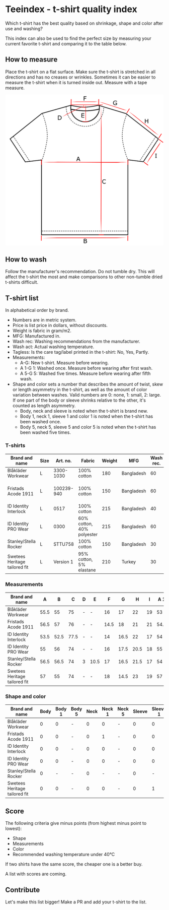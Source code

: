# Teeindex - t-shirt quality index

Which t-shirt has the best quality based on shrinkage, shape and color after use and washing?

This index can also be used to find the perfect size by measuring your current favorite t-shirt and comparing it to the table below.

## How to measure

Place the t-shirt on a flat surface.
Make sure the t-shirt is stretched in all directions and has no creases or wrinkles.
Sometimes it can be easier to measure the t-shirt when it is turned inside out.
Measure with a tape measure.

![T-shirt](./tshirt.png)

## How to wash

Follow the manufacturer's recommendation.
Do not tumble dry. This will affect the t-shirt the most and make comparisons to other non-tumble dried t-shirts difficult.

## T-shirt list

In alphabetical order by brand.

- Numbers are in metric system.
- Price is list price in dollars, without discounts.
- Weight is fabric in gram/m2.
- MFG: Manufactured in.
- Wash rec: Washing recommendations from the manufacturer.
- Wash act: Actual washing temperature.
- Tagless: Is the care tag/label printed in the t-shirt: No, Yes, Partly.
- Measurements:
  - A-G: New t-shirt. Measure before wearing.
  - A 1-G 1: Washed once. Measure before wearing after first wash.
  - A 5-G 5: Washed five times. Measure before wearing after fifth wash.
- Shape and color sets a number that describes the amount of twist, skew or length asymmetry in the t-shirt, as well as the amount of color variation between washes. Valid numbers are 0: none, 1: small, 2: large. If one part of the body or sleeve shrinks relative to the other, it's counted as length asymmetry.
  - Body, neck and sleeve is noted when the t-shirt is brand new.
  - Body 1, neck 1, sleeve 1 and color 1 is noted when the t-shirt has been washed once.
  - Body 5, neck 5, sleeve 5 and color 5 is noted when the t-shirt has been washed five times.

### T-shirts

| Brand and name                | Size | Art. no.   | Fabric                    | Weight | MFG        | Wash rec. | Wash act. | Price | Color | Tagless | Notes             |
| ----------------------------- | ---- | ---------- | ------------------------- | ------ | ---------- | --------- | --------- | ----- | ----- | ------- | ----------------- |
| Blåkläder Workwear            | L    | 3300-1030  | 100% cotton               | 180    | Bangladesh | 60        | 40        | $17   | Black | No      | -                 |
| Fristads Acode 1911           | L    | 100239-940 | 100% cotton               | 150    | Bangladesh | 60        | 40        | $15   | Black | No      | No seams in body. |
| ID Identity Interlock         | L    | 0517       | 100% cotton               | 215    | Bangladesh | 40        | 40        | $21   | Black | No      | -                 |
| ID Identity PRO Wear          | L    | 0300       | 60% cotton, 40% polyester | 215    | Bangladesh | 60        | 40        | $19   | Black | No      | -                 |
| Stanley/Stella Rocker         | L    | STTU758    | 100% cotton               | 150    | Bangladesh | 30        | 40        | $8    | Black | No      | -                 |
| Swetees Heritage tailored fit | L    | Version 1  | 95% cotton, 5% elastane   | 210    | Turkey     | 30        | 40        | $29   | Black | Yes     | -                 |

### Measurements

| Brand and name                | A    | B    | C    | D   | E    | F    | G    | H    | I   | A 1  | B 1  | C 1  | D 1 | E 1  | F 1  | G 1  | H 1  | I 1  | A 5 | B 5 | C 5 | D 5 | E 5 | F 5 | G 5 | H 5 | I 5 | Notes |
| ----------------------------- | ---- | ---- | ---- | --- | ---- | ---- | ---- | ---- | --- | ---- | ---- | ---- | --- | ---- | ---- | ---- | ---- | ---- | --- | --- | --- | --- | --- | --- | --- | --- | --- | ----- |
| Blåkläder Workwear            | 55.5 | 55   | 75   | -   | -    | 16   | 17   | 22   | 19  | 53   | 52.5 | 74   | -   | -    | 14.5 | 17.5 | 21   | 18   | -   | -   | -   | -   | -   | -   | -   | -   | -   | -     |
| Fristads Acode 1911           | 56.5 | 57   | 76   | -   | -    | 14.5 | 18   | 21   | 21  | 54.5 | 56   | 76   | -   | -    | 17   | 17.5 | 20.5 | 19.5 | -   | -   | -   | -   | -   | -   | -   | -   | -   | -     |
| ID Identity Interlock         | 53.5 | 52.5 | 77.5 | -   | -    | 14   | 16.5 | 22   | 17  | 54   | 51   | 76.5 | -   | -    | 13.5 | 15   | 21   | 16.5 | -   | -   | -   | -   | -   | -   | -   | -   | -   | -     |
| ID Identity PRO Wear          | 55   | 56   | 74   | -   | -    | 16   | 17.5 | 20.5 | 18  | 55   | 54.5 | 76   | 2   | 9    | 17   | 18   | 20   | 18   | -   | -   | -   | -   | -   | -   | -   | -   | -   | -     |
| Stanley/Stella Rocker         | 56.5 | 56.5 | 74   | 3   | 10.5 | 17   | 16.5 | 21.5 | 17  | 54   | 56   | 72.5 | 3   | 10.5 | 17   | 15.5 | 21   | 17   | -   | -   | -   | -   | -   | -   | -   | -   | -   | -     |
| Swetees Heritage tailored fit | 57   | 55   | 74   | -   | -    | 18   | 14.5 | 23   | 19  | 57   | 56   | 73   | -   | -    | 17.5 | 14.5 | 22   | 18.5 | -   | -   | -   | -   | -   | -   | -   | -   | -   | -     |

### Shape and color

| Brand and name                | Body | Body 1 | Body 5 | Neck | Neck 1 | Neck 5 | Sleeve | Sleeve 1 | Sleeve 5 | Color 1 | Color 5 | Notes |
| ----------------------------- | ---- | ------ | ------ | ---- | ------ | ------ | ------ | -------- | -------- | ------- | ------- | ----- |
| Blåkläder Workwear            | 0    | 0      | -      | 0    | 0      | -      | 0      | 0        | -        | 0       | -       | -     |
| Fristads Acode 1911           | 0    | 0      | -      | 0    | 1      | -      | 0      | 0        | -        | 0       | -       | -     |
| ID Identity Interlock         | 0    | 0      | -      | 0    | 0      | -      | 0      | 0        | -        | 0       | -       | -     |
| ID Identity PRO Wear          | 0    | 0      | -      | 0    | 0      | -      | 0      | 0        | -        | 0       | -       | -     |
| Stanley/Stella Rocker         | 0    | -      | -      | 0    | -      | -      | 0      | -        | -        | -       | -       | -     |
| Swetees Heritage tailored fit | 0    | 0      | -      | 0    | 0      | -      | 0      | 1        | -        | 0       | -       | -     |

## Score

The following criteria give minus points (from highest minus point to lowest):

- Shape
- Measurements
- Color
- Recommended washing temperature under 40°C

If two shirts have the same score, the cheaper one is a better buy.

A list with scores are coming.

## Contribute

Let's make this list bigger! Make a PR and add your t-shirt to the list.
